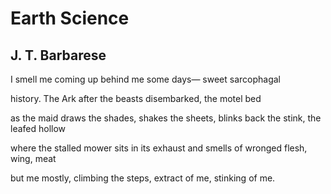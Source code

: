 # Earth Science
## J. T. Barbarese
I smell me
coming up behind me
some days—
sweet sarcophagal

history. The Ark
after the beasts
disembarked,
the motel bed

as the maid draws
the shades, shakes the sheets,
blinks back the stink,
the leafed hollow

where the stalled mower
sits in its exhaust
and smells of wronged
flesh, wing, meat

but me mostly,
climbing the steps,
extract of me,
stinking of me.